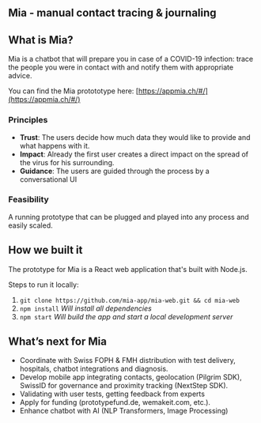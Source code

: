 Mia - manual contact tracing & journaling
---

## What is Mia?

Mia is a chatbot that will prepare you in case of a COVID-19 infection: trace the people you were in contact with and notify them with appropriate advice.

You can find the Mia protototype here: [https://appmia.ch/#/](https://appmia.ch/#/)

### Principles

- **Trust**: The users decide how much data they would like to provide and what happens with it.
- **Impact**: Already the first user creates a direct impact on the spread of the virus for his surrounding.
- **Guidance**: The users are guided through the process by a conversational UI

### Feasibility

A running prototype that can be plugged and played into any process and easily scaled.

## How we built it

The prototype for Mia is a React web application that's built with Node.js.

Steps to run it locally:

1. ```git clone https://github.com/mia-app/mia-web.git && cd mia-web```
2. ```npm install``` *Will install all dependencies*
3. ```npm start``` *Will build the app and start a local development server*


## What’s next for Mia

- Coordinate with Swiss FOPH & FMH distribution with test delivery, hospitals, chatbot integrations and diagnosis.
- Develop mobile app integrating contacts, geolocation (Pilgrim SDK), SwissID for governance and proximity tracking (NextStep SDK).
- Validating with user tests, getting feedback from experts
- Apply for funding (prototypefund.de, wemakeit.com, etc.).
- Enhance chatbot with AI (NLP Transformers, Image Processing)

